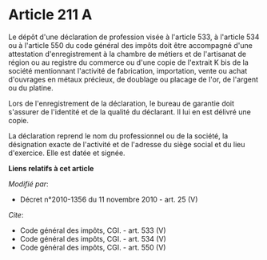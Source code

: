 # Article 211 A

Le dépôt d'une déclaration de profession visée à l'article 533, à l'article 534 ou à l'article 550 du code général des impôts
doit être accompagné d'une attestation d'enregistrement à la chambre de métiers et de l'artisanat de région ou au registre du
commerce ou d'une copie de l'extrait K bis de la société mentionnant l'activité de fabrication, importation, vente ou achat
d'ouvrages en métaux précieux, de doublage ou placage de l'or, de l'argent ou du platine. 

Lors de l'enregistrement de la déclaration, le bureau de garantie doit s'assurer de l'identité et de la qualité du déclarant.
Il lui en est délivré une copie. 

La déclaration reprend le nom du professionnel ou de la société, la désignation exacte de l'activité et de l'adresse du siège
social et du lieu d'exercice. Elle est datée et signée.

**Liens relatifs à cet article**

_Modifié par_:

  - Décret n°2010-1356 du 11 novembre 2010 - art. 25 (V)

_Cite_:

  - Code général des impôts, CGI. - art. 533 (V)
  - Code général des impôts, CGI. - art. 534 (V)
  - Code général des impôts, CGI. - art. 550 (V)
